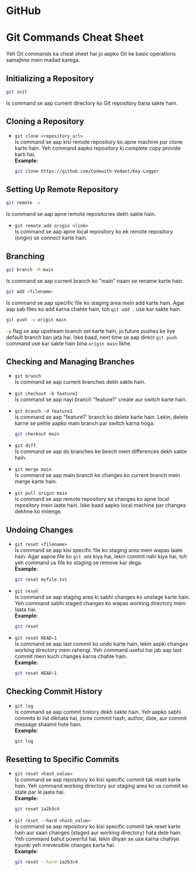 

# GitHub

# Git Commands Cheat Sheet

Yeh Git commands ka cheat sheet hai jo aapko Git ke basic operations samajhne mein madad karega.

## Initializing a Repository
```bash
git init
```  
Is command se aap current directory ko Git repository bana sakte hain.

## Cloning a Repository

- `git clone <repository_url>`  
  Is command se aap kisi remote repository ko apne machine par clone karte hain. Yeh command aapko repository ki complete copy provide karti hai.  
  **Example:**  
  ```bash
  git clone https://github.com/Codewith-Vedant/Key-Logger
  ```

## Setting Up Remote Repository
```bash
git remote -v
```  
Is command se aap apne remote repositories dekh sakte hain.

- `git remote add origin <link>`  
  Is command se aap apne local repository ko ek remote repository (origin) se connect karte hain.

## Branching

```bash
git branch -M main
```  
Is command se aap current branch ko "main" naam se rename karte hain.

```bash
git add <filename>
```  
Is command se aap specific file ko staging area mein add karte hain. Agar aap sab files ko add karna chahte hain, toh `git add .` use kar sakte hain.

```bash
git push -u origin main
```  
`-u` flag se aap upstream branch set karte hain, jo future pushes ke liye default branch ban jata hai. Iske baad, next time se aap direct `git push` command use kar sakte hain bina `origin main` likhe.

## Checking and Managing Branches

- `git branch`  
  Is command se aap current branches dekh sakte hain.

- `git checkout -b feature1`  
  Is command se aap nayi branch "feature1" create aur switch karte hain.

- `git branch -d feature1`  
  Is command se aap "feature1" branch ko delete karte hain. Lekin, delete karne se pehle aapko main branch par switch karna hoga:  
  ```bash
  git checkout main
  ```

- `git diff`  
  Is command se aap do branches ke beech mein differences dekh sakte hain.

- `git merge main`  
  Is command se aap main branch ke changes ko current branch mein merge karte hain.

- `git pull origin main`  
  Is command se aap remote repository se changes ko apne local repository mein laate hain. Iske baad aapko local machine par changes dekhne ko milenge.

## Undoing Changes

- `git reset <filename>`  
  Is command se aap kisi specific file ko staging area mein wapas laate hain. Agar aapne file ko `git add` kiya hai, lekin commit nahi kiya hai, toh yeh command us file ko staging se remove kar dega.  
  **Example:**  
  ```bash
  git reset myfile.txt
  ```

- `git reset`  
  Is command se aap staging area ki sabhi changes ko unstage karte hain. Yeh command sabhi staged changes ko wapas working directory mein laata hai.  
  **Example:**  
  ```bash
  git reset
  ```

- `git reset HEAD~1`  
  Is command se aap last commit ko undo karte hain, lekin aapki changes working directory mein rahengi. Yeh command useful hai jab aap last commit mein kuch changes karna chahte hain.  
  **Example:**  
  ```bash
  git reset HEAD~1
  ```

## Checking Commit History

- `git log`  
  Is command se aap commit history dekh sakte hain. Yeh aapko sabhi commits ki list dikhata hai, jisme commit hash, author, date, aur commit message shaamil hote hain.  
  **Example:**  
  ```bash
  git log
  ```

## Resetting to Specific Commits

- `git reset <hash_value>`  
  Is command se aap repository ko kisi specific commit tak reset karte hain. Yeh command working directory aur staging area ko us commit ke state par le jaata hai.  
  **Example:**  
  ```bash
  git reset 1a2b3c4
  ```

- `git reset --hard <hash_value>`  
  Is command se aap repository ko kisi specific commit tak reset karte hain aur saari changes (staged aur working directory) hata dete hain. Yeh command bahut powerful hai, lekin dhyan se use karna chahiye kyunki yeh irreversible changes karta hai.  
  **Example:**  
  ```bash
  git reset --hard 1a2b3c4
  ```
